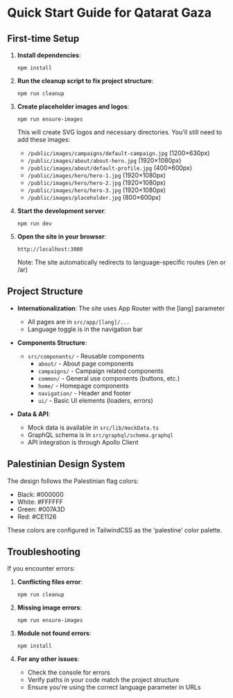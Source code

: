 # Quick Start Guide for Qatarat Gaza

## First-time Setup

1. **Install dependencies**:
   ```
   npm install
   ```

2. **Run the cleanup script to fix project structure**:
   ```
   npm run cleanup
   ```

3. **Create placeholder images and logos**:
   ```
   npm run ensure-images
   ```
   
   This will create SVG logos and necessary directories. You'll still need to add these images:
   - `/public/images/campaigns/default-campaign.jpg` (1200×630px)
   - `/public/images/about/about-hero.jpg` (1920×1080px)
   - `/public/images/about/default-profile.jpg` (400×600px)
   - `/public/images/hero/hero-1.jpg` (1920×1080px)
   - `/public/images/hero/hero-2.jpg` (1920×1080px)
   - `/public/images/hero/hero-3.jpg` (1920×1080px)
   - `/public/images/placeholder.jpg` (800×600px)

4. **Start the development server**:
   ```
   npm run dev
   ```

5. **Open the site in your browser**:
   ```
   http://localhost:3000
   ```
   
   Note: The site automatically redirects to language-specific routes (/en or /ar)

## Project Structure

- **Internationalization**: The site uses App Router with the [lang] parameter
  - All pages are in `src/app/[lang]/...`
  - Language toggle is in the navigation bar

- **Components Structure**:
  - `src/components/` - Reusable components
    - `about/` - About page components
    - `campaigns/` - Campaign related components
    - `common/` - General use components (buttons, etc.)
    - `home/` - Homepage components
    - `navigation/` - Header and footer
    - `ui/` - Basic UI elements (loaders, errors)

- **Data & API**:
  - Mock data is available in `src/lib/mockData.ts`
  - GraphQL schema is in `src/graphql/schema.graphql`
  - API integration is through Apollo Client

## Palestinian Design System

The design follows the Palestinian flag colors:
- Black: #000000
- White: #FFFFFF
- Green: #007A3D
- Red: #CE1126

These colors are configured in TailwindCSS as the 'palestine' color palette.

## Troubleshooting

If you encounter errors:

1. **Conflicting files error**:
   ```
   npm run cleanup
   ```

2. **Missing image errors**:
   ```
   npm run ensure-images
   ```
   
3. **Module not found errors**:
   ```
   npm install
   ```

4. **For any other issues**:
   - Check the console for errors
   - Verify paths in your code match the project structure
   - Ensure you're using the correct language parameter in URLs
